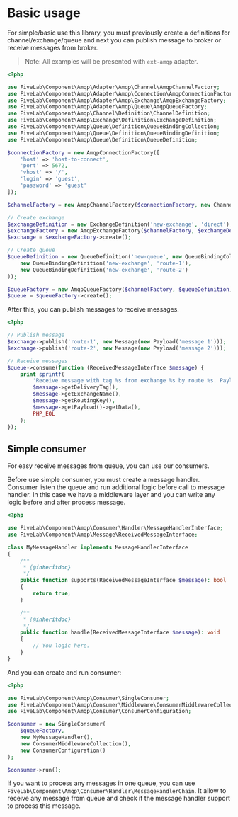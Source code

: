 Basic usage
===========

For simple/basic use this library, you must previously create a definitions for channel/exchange/queue and next you can
publish message to broker or receive messages from broker.

> Note: All examples will be presented with `ext-amqp` adapter.

```php
<?php

use FiveLab\Component\Amqp\Adapter\Amqp\Channel\AmqpChannelFactory;
use FiveLab\Component\Amqp\Adapter\Amqp\Connection\AmqpConnectionFactory;
use FiveLab\Component\Amqp\Adapter\Amqp\Exchange\AmqpExchangeFactory;
use FiveLab\Component\Amqp\Adapter\Amqp\Queue\AmqpQueueFactory;
use FiveLab\Component\Amqp\Channel\Definition\ChannelDefinition;
use FiveLab\Component\Amqp\Exchange\Definition\ExchangeDefinition;
use FiveLab\Component\Amqp\Queue\Definition\QueueBindingCollection;
use FiveLab\Component\Amqp\Queue\Definition\QueueBindingDefinition;
use FiveLab\Component\Amqp\Queue\Definition\QueueDefinition;

$connectionFactory = new AmqpConnectionFactory([
    'host' => 'host-to-connect',
    'port' => 5672,
    'vhost' => '/',
    'login' => 'guest',
    'password' => 'guest'
]);

$channelFactory = new AmqpChannelFactory($connectionFactory, new ChannelDefinition());

// Create exchange
$exchangeDefinition = new ExchangeDefinition('new-exchange', 'direct');
$exchangeFactory = new AmqpExchangeFactory($channelFactory, $exchangeDefinition);
$exchange = $exchangeFactory->create();

// Create queue
$queueDefinition = new QueueDefinition('new-queue', new QueueBindingCollection(
    new QueueBindingDefinition('new-exchange', 'route-1'),
    new QueueBindingDefinition('new-exchange', 'route-2')
));

$queueFactory = new AmqpQueueFactory($channelFactory, $queueDefinition);
$queue = $queueFactory->create();
``` 

After this, you can publish messages to receive messages.

```php
<?php

// Publish message
$exchange->publish('route-1', new Message(new Payload('message 1')));
$exchange->publish('route-2', new Message(new Payload('message 2')));

// Receive messages
$queue->consume(function (ReceivedMessageInterface $message) {
    print sprintf(
        'Receive message with tag %s from exchange %s by route %s. Payload: %s%s',
        $message->getDeliveryTag(),
        $message->getExchangeName(),
        $message->getRoutingKey(),
        $message->getPayload()->getData(),
        PHP_EOL
    );
});
```

Simple consumer
---------------

For easy receive messages from queue, you can use our consumers.

Before use simple consumer, you must create a message handler. Consumer listen the queue and run additional logic before
call to message handler. 
In this case we have a middleware layer and you can write any logic before and after process message.

```php
<?php

use FiveLab\Component\Amqp\Consumer\Handler\MessageHandlerInterface;
use FiveLab\Component\Amqp\Message\ReceivedMessageInterface;

class MyMessageHandler implements MessageHandlerInterface
{
    /**
     * {@inheritdoc}
     */
    public function supports(ReceivedMessageInterface $message): bool
    {
        return true;
    }

    /**
     * {@inheritdoc}
     */
    public function handle(ReceivedMessageInterface $message): void
    {
        // You logic here.
    }
}

```

And you can create and run consumer:

```php
<?php

use FiveLab\Component\Amqp\Consumer\SingleConsumer;
use FiveLab\Component\Amqp\Consumer\Middleware\ConsumerMiddlewareCollection;
use FiveLab\Component\Amqp\Consumer\ConsumerConfiguration;

$consumer = new SingleConsumer(
    $queueFactory,
    new MyMessageHandler(),
    new ConsumerMiddlewareCollection(),
    new ConsumerConfiguration()
);

$consumer->run();
```

If you want to process any messages in one queue, you can use `FiveLab\Component\Amqp\Consumer\Handler\MessageHandlerChain`.
It allow to receive any message from queue and check if the message handler support to process this message.